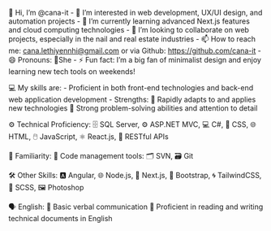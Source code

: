 👋 Hi, I’m @cana-it
    - 👀 I’m interested in web development, UX/UI design, and automation projects
    - 🌱 I’m currently learning advanced Next.js features and cloud computing technologies
    - 💞️ I’m looking to collaborate on web projects, especially in the nail and real estate industries
    - 📫 How to reach me: cana.lethiyennhi@gmail.com or via Github: https://github.com/cana-it
    - 😄 Pronouns: She
    - ⚡ Fun fact: I’m a big fan of minimalist design and enjoy learning new tech tools on weekends!

💻 My skills are:
    - Proficient in both front-end technologies and back-end web application development
    - Strengths:
      🚀 Rapidly adapts to and applies new technologies
      🧠 Strong problem-solving abilities and attention to detail

⚙️ Technical Proficiency:
    🗄️ SQL Server, ⚙️ ASP.NET MVC, 💻 C#, 🎨 CSS, 🌐 HTML, 🖱️ JavaScript, ⚛️ React.js, 🔗 RESTful APIs

🔧 Familiarity:
    📂 Code management tools: 🗂️ SVN, 🗃️ Git

🛠️ Other Skills:
    🅰️ Angular, 🌐 Node.js, 🚀 Next.js, 🎨 Bootstrap, 🌀 TailwindCSS, 🎨 SCSS, 🖼️ Photoshop

🗣️ English:
    💬 Basic verbal communication
    📖 Proficient in reading and writing technical documents in English
